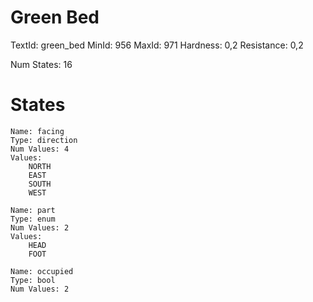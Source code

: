 # Green Bed
TextId: green_bed
MinId: 956
MaxId: 971
Hardness: 0,2
Resistance: 0,2

Num States: 16
# States
```
Name: facing
Type: direction
Num Values: 4
Values:
    NORTH
    EAST
    SOUTH
    WEST

Name: part
Type: enum
Num Values: 2
Values:
    HEAD
    FOOT

Name: occupied
Type: bool
Num Values: 2
```